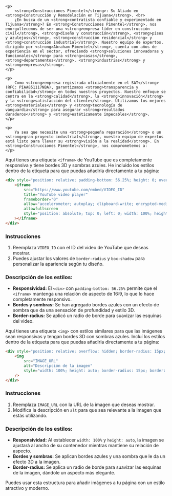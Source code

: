 ```
<p> 
    <strong>Construcciones Pimentel</strong>: Su Aliado en <strong>Construcción y Remodelación en Tijuana</strong>. <br> 
    ¿En busca de un <strong>contratista confiable y experimentado en Tijuana</strong>? En <strong>Construcciones Pimentel</strong>, nos enorgullecemos de ser una <strong>empresa líder en construcción civil</strong>, <strong>diseño y construcción</strong>, <strong>pisos y azulejos</strong>, <strong>construcción residencial</strong> y <strong>construcción industrial</strong>. Nuestro equipo de expertos, dirigido por <strong>Abraham Pimentel</strong>, cuenta con años de experiencia en el sector, ofreciendo <strong>soluciones innovadoras y funcionales</strong> para <strong>casas</strong>, <strong>departamentos</strong>, <strong>industrias</strong> y <strong>empresas</strong>.
</p>
```

```
<p>
    Como <strong>empresa registrada oficialmente en el SAT</strong> (RFC: PIAA851117NBA), garantizamos <strong>transparencia y confiabilidad</strong> en todos nuestros proyectos. Nuestro enfoque se centra en la <strong>calidad</strong>, la <strong>innovación</strong> y la <strong>satisfacción del cliente</strong>. Utilizamos los mejores <strong>materiales</strong> y <strong>tecnología de vanguardia</strong> para asegurar <strong>resultados duraderos</strong> y <strong>estéticamente impecables</strong>.
</p>

```
```
<p>
    Ya sea que necesite una <strong>pequeña reparación</strong> o un <strong>gran proyecto industrial</strong>, nuestro equipo de expertos está listo para llevar su <strong>visión a la realidad</strong>. En <strong>Construcciones Pimentel</strong>, nos comprometemos a:
</p>
```

Aquí tienes una etiqueta `<iframe>` de YouTube que es completamente responsiva y tiene bordes 3D y sombras azules. He incluido los estilos dentro de la etiqueta para que puedas añadirla directamente a tu página:

```html
<div style="position: relative; padding-bottom: 56.25%; height: 0; overflow: hidden; border-radius: 15px; box-shadow: 0 4px 30px rgba(0, 0, 255, 0.5);">
    <iframe 
        src="https://www.youtube.com/embed/VIDEO_ID" 
        title="YouTube video player" 
        frameborder="0" 
        allow="accelerometer; autoplay; clipboard-write; encrypted-media; gyroscope; picture-in-picture" 
        allowfullscreen 
        style="position: absolute; top: 0; left: 0; width: 100%; height: 100%; border-radius: 15px; border: 5px solid rgba(0, 0, 255, 0.7);"
    ></iframe>
</div>
```

### Instrucciones
1. Reemplaza `VIDEO_ID` con el ID del video de YouTube que deseas mostrar.
2. Puedes ajustar los valores de `border-radius` y `box-shadow` para personalizar la apariencia según tu diseño.

### Descripción de los estilos:
- **Responsividad:** El `<div>` con `padding-bottom: 56.25%` permite que el `<iframe>` mantenga una relación de aspecto de 16:9, lo que lo hace completamente responsivo.
- **Bordes y sombras:** Se han agregado bordes azules con un efecto de sombra que da una sensación de profundidad y estilo 3D.
- **Border-radius:** Se aplicó un radio de borde para suavizar las esquinas del video.

Aquí tienes una etiqueta `<img>` con estilos similares para que las imágenes sean responsivas y tengan bordes 3D con sombras azules. Incluí los estilos dentro de la etiqueta para que puedas añadirla directamente a tu página:

```html
<div style="position: relative; overflow: hidden; border-radius: 15px; box-shadow: 0 4px 30px rgba(0, 0, 255, 0.5);">
    <img 
        src="IMAGE_URL" 
        alt="Descripción de la imagen" 
        style="width: 100%; height: auto; border-radius: 15px; border: 5px solid rgba(0, 0, 255, 0.7);"
    />
</div>
```

### Instrucciones
1. Reemplaza `IMAGE_URL` con la URL de la imagen que deseas mostrar.
2. Modifica la descripción en `alt` para que sea relevante a la imagen que estás utilizando.

### Descripción de los estilos:
- **Responsividad:** Al establecer `width: 100%` y `height: auto`, la imagen se ajustará al ancho de su contenedor mientras mantiene su relación de aspecto.
- **Bordes y sombras:** Se aplican bordes azules y una sombra que le da un efecto 3D a la imagen.
- **Border-radius:** Se aplica un radio de borde para suavizar las esquinas de la imagen, dándole un aspecto más elegante. 

Puedes usar esta estructura para añadir imágenes a tu página con un estilo atractivo y moderno.

